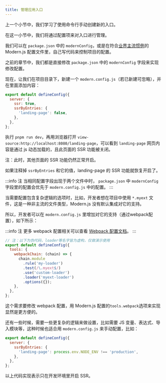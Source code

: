 ```yaml
---
title: 管理应用入口​​​
---
```


上一个小节中，我们学习了使用命令行手动创建新的入口。

在这一小节中，我们将通过配置项来对入口进行管理。

我们可以在 `package.json` 中的 `modernConfig`，或是在符合[业界主流惯例](https://github.com/davidtheclark/cosmiconfig)的 Modern.js 配置文件里，自己写代码来控制项目的配置。

之前的章节中，我们都是直接修改 `package.json` 中的 `modernConfig` 字段来实现修改配置。

现在，让我们在项目目录下，新建一个 `modern.config.js`（若已新建可忽略），并在里面添加内容：

```js title="modern.config.js"
export default defineConfig({
  server: {
    ssr: true,
    ssrByEntries: {
      'landing-page': false,
    },
  },
};
```

执行 `pnpm run dev`，再用浏览器打开 `view-source:http://localhost:8080/landing-page`，可以看到 `landing-page` 网页内容是通过 js 动态加载的，且此页面的 SSR 功能被关闭。

注：此时，其他页面的 SSR 功能仍然正常开启。

如果注释掉 `ssrByEntries` 和它的值，landing-page 的 SSR 功能就恢复开启了。

:::info 注
当相同配置字段出现于两个文件中时， `package.json` 中 `modernConfig` 字段里的配置会优先于 `modern.config.js` 中的配置。
:::

当需要配置包含复杂逻辑的选项时，比如，开发者想在项目中使用 `*.myext` 文件，这是一种非主流的文件类型，Modern.js 没有默认集成对它的支持。

所以，开发者可以在 `modern.config.js` 里增加对它的支持（通过webpack配置），如下所示：

:::info 注
更多 webpack 配置相关可以查看 [Webpack 配置文档](/docs/configure/app/tools/webpack)。
:::

```js
// 注：以下为伪代码，loader等名字皆为虚构，仅做演示使用
export default defineConfig({
  tools: {
    webpackChain: (chain) => {
      chain.module
        .rule('my-loader')
        .test(/\.myext$/)
        .use('custom-loader')
        .loader('myext-loader')
        .options({});
    },
  },
};
```

这个需求要修改 webpack 配置，用 Modern.js 配置的`tools.webpack`选项来实现显然是更方便的。

还有一些时候，需要一些更复杂的逻辑来做设置，比如需要 JS 变量、表达式、导入模块等，这种时候也适合用 `modern.config.js` 来手动配置，比如：

```js
export default defineConfig({
  server: {
    ssrByEntries: {
      'landing-page': process.env.NODE_ENV !== 'production',
    },
  },
};
```

以上代码实现表示只在开发环境里开启 SSR。
